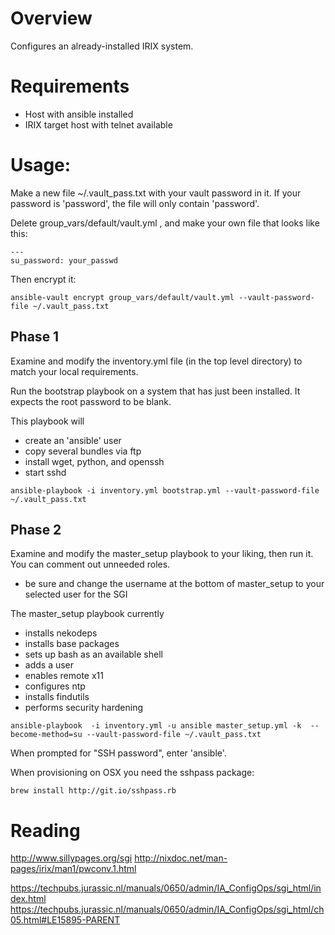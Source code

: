 # Overview

Configures an already-installed IRIX system.

# Requirements

* Host with ansible installed
* IRIX target host with telnet available

# Usage:
Make a new file ~/.vault_pass.txt with your vault password in it. If your password is 'password', the file will only contain 'password'.

Delete group_vars/default/vault.yml , and make your own file that looks like this:

```
---
su_password: your_passwd
```

Then encrypt it:
```
ansible-vault encrypt group_vars/default/vault.yml --vault-password-file ~/.vault_pass.txt
```

## Phase 1
Examine and modify the inventory.yml file (in the top level directory) to match your local requirements.

Run the bootstrap playbook on a system that has just been installed. It expects the root password to be blank. 

This playbook will 
  * create an 'ansible' user
  * copy several bundles via ftp
  * install wget, python, and openssh
  * start sshd

```
ansible-playbook -i inventory.yml bootstrap.yml --vault-password-file ~/.vault_pass.txt
```


## Phase 2
Examine and modify the master_setup playbook to your liking, then run it. You can comment out unneeded roles.
* be sure and change the username at the bottom of master_setup to your selected user for the SGI

The master_setup playbook currently
  * installs nekodeps
  * installs base packages
  * sets up bash as an available shell
  * adds a user
  * enables remote x11
  * configures ntp
  * installs findutils
  * performs security hardening

```
ansible-playbook  -i inventory.yml -u ansible master_setup.yml -k  --become-method=su --vault-password-file ~/.vault_pass.txt
```
When prompted for "SSH password", enter 'ansible'.


When provisioning on OSX you need the sshpass package:
```
brew install http://git.io/sshpass.rb
```


# Reading
http://www.sillypages.org/sgi 
http://nixdoc.net/man-pages/irix/man1/pwconv.1.html

https://techpubs.jurassic.nl/manuals/0650/admin/IA_ConfigOps/sgi_html/index.html
https://techpubs.jurassic.nl/manuals/0650/admin/IA_ConfigOps/sgi_html/ch05.html#LE15895-PARENT
